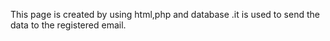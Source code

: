 This page is created by using html,php and database .it is used to send the data to the registered email.
